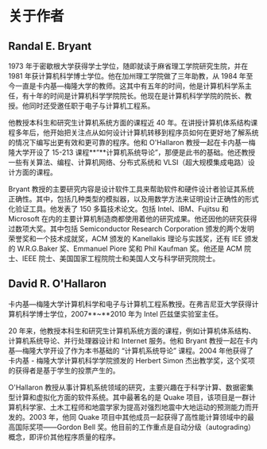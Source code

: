 # 关于作者

## **Randal E. Bryant**

1973 年于密歇根大学获得学士学位，随即就读于麻省理工学院研究生院，并在 1981 年获计算机科学博士学位。他在加州理工学院做了三年助教，从 1984 年至今一直是卡内基—梅隆大学的教师。这其中有五年的时间，他是计算机科学系主任，有十年的时间是计算机科学学院院长。他现在是计算机科学学院的院长、教授。他同时还受邀任职于电子与计算机工程系。

他教授本科生和研究生计算机系统方面的课程近 40 年。在讲授计算机体系结构课程多年后，他开始把关注点从如何设计计算机转移到程序员如何在更好地了解系统的情况下编写出更有效和更可靠的程序。他和 O'Hallaron 教授一起在卡内基一梅隆大学开设了 15-213 课程**“**计算机系统导论”，那便是此书的基础。他还教授一些有关算法、编程、计算机网络、分布式系统和 VLSI（超大规模集成电路）设计方面的课程。

Bryant 教授的主要研究内容是设计软件工具来帮助软件和硬件设计者验证其系统正确性。其中，包括几种类型的模拟器，以及用数学方法来证明设计正确性的形式化验证工具。他发表了 150 多篇技术论文。包括 Intel、IBM、Fujitsu 和 Microsoft 在内的主要计算机制造商都使用着他的研究成果。他还因他的研究获得过数项大奖。其中包括 Semiconductor Research Corporation 颁发的两个发明荣誉奖和一个技术成就奖，ACM 颁发的 Kanellakis 理论与实践奖，还有 IEE 颁发的 W.R.G.Baker 奖、Emmanuel Piore 奖和 Phil Kaufman 奖。他还是 ACM 院士、IEEE 院士、美国国家工程院院士和美国人文与科学研究院院士。

## **David R. O'Hallaron**

卡内基—梅隆大学计算机科学和电子与计算机工程系教授。在弗吉尼亚大学获得计算机科学博士学位，2007**~**2010 年为 Intel 匹兹堡实验室主任。

20 年来，他教授本科生和研究生计算机系统方面的课程，例如计算机体系结构、计算机系统导论、并行处理器设计和 Internet 服务。他和 Bryant 教授一起在卡内基—梅隆大学开设了作为本书基础的 “计算机系统导论” 课程。2004 年他获得了卡内基 - 梅隆大学计算机科学学院颁发的 Herbert Simon 杰出教学奖，这个奖项的获得者是基于学生的投票产生的。

O'Hallaron 教授从事计算机系统领域的研究，主要兴趣在于科学计算、数据密集型计算和虚拟化方面的软件系统。其中最著名的是 Quake 项目，该项目是一群计算机科学家、土木工程师和地震学家为提高对强烈地震中大地运动的预测能力而开发的。2003 年，他同 Quake 项目中其他成员一起获得了高性能计算领域中的最高国际奖项——Gordon Bell 奖。他目前的工作重点是自动分级（autograding）概念，即评价其他程序质量的程序。
